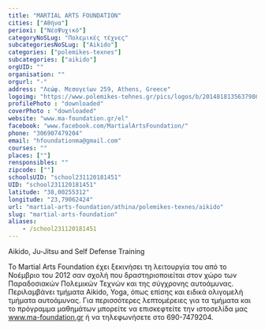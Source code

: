 ```yaml
---
title: "MARTIAL ARTS FOUNDATION"
cities: ["Αθήνα"]
perioxi: ["ΝέοΨυχικό"]
categoryNoSLug: "Πολεμικές τέχνες"
subcategoriesNoSLug: ["Aikido"]
categories: ["polemikes-texnes"]
subcategories: ["aikido"]
orgUID: ""
organisation: ""
orgurl: "-"
address: "Λεώφ. Μεσογείων 259, Athens, Greece"
logoimg: "https://www.polemikes-tehnes.gr/pics/logos/b/2014818135637986.jpg"
profilePhoto : "downloaded"
coverPhoto : "downloaded"
website: "www.ma-foundation.gr/el"
facebook: "www.facebook.com/MartialArtsFoundation/"
phone: "306907479204"
email: "hfoundationma@gmail.com"
courses: ""
places: [""]
rensponsibles: ""
zipcode: [""]
schoolsUID: "school231120181451"
UID: "school231120181451"
latitude: "38,00255312"
longitude: "23,79062424"
url: "martial-arts-foundation/athina/polemikes-texnes/aikido"
slug: "martial-arts-foundation"
aliases:
    - /school231120181451
---
```



Aikido, Ju-Jitsu and Self Defense Training

To Martial Arts Foundation έχει ξεκινήσει τη λειτουργία του από το Νοέμβριο του 2012 σαν σχολή που δραστηριοποιείται στον χώρο των Παραδοσιακών Πολεμικών Τεχνών και της σύγχρονης αυτοάμυνας. Περιλαμβάνει τμήματα Aikido, Yoga, όπως επίσης και ειδικά ολιγομελή τμήματα αυτοάμυνας. Για περισσότερες λεπτομέρειες για τα τμήματα και το πρόγραμμα μαθημάτων μπορείτε να επισκεφτείτε την ιστοσελίδα μας www.ma-foundation.gr ή να τηλεφωνήσετε στο 690-7479204.